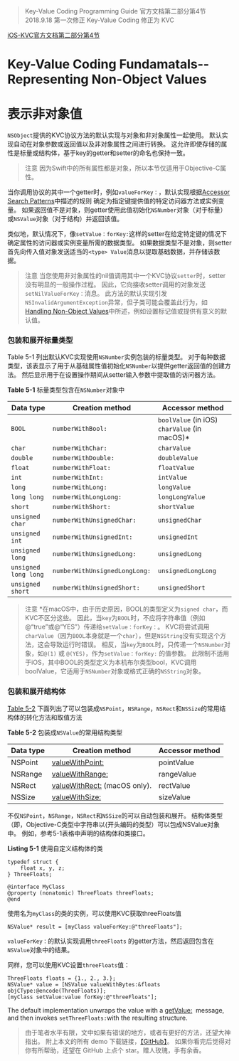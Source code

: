 > Key-Value Coding Programming Guide 官方文档第二部分第4节
> 2018.9.18 第一次修正 Key-Value Coding 修正为 KVC

[iOS-KVC官方文档第二部分第4节](https://developer.apple.com/library/archive/documentation/Cocoa/Conceptual/KeyValueCoding/DataTypes.html#//apple_ref/doc/uid/20002171-BAJEAIEE)

# Key-Value Coding Fundamatals--Representing Non-Object Values
# 表示非对象值

`NSObject`提供的KVC协议方法的默认实现与对象和非对象属性一起使用。 默认实现自动在对象参数或返回值以及非对象属性之间进行转换。 这允许即使存储的属性是标量或结构体，基于key的getter和setter的命名也保持一致。

> 注意
> 因为Swift中的所有属性都是对象，所以本节仅适用于Objective-C属性。

当你调用协议的其中一个getter时，例如`valueForKey：`，默认实现根据[Accessor Search Patterns](https://developer.apple.com/library/archive/documentation/Cocoa/Conceptual/KeyValueCoding/SearchImplementation.html#//apple_ref/doc/uid/20000955-CJBBBFFA)中描述的规则 确定为指定键提供值的特定访问器方法或实例变量。 如果返回值不是对象，则getter使用此值初始化`NSNumber`对象（对于标量）或`NSValue`对象（对于结构）并返回该值。

类似地，默认情况下，像`setValue：forKey:`这样的setter在给定特定键的情况下确定属性的访问器或实例变量所需的数据类型。 如果数据类型不是对象，则setter首先向传入值对象发送适当的`<type> Value`消息以提取基础数据，并存储该数据。

> 注意
> 当您使用非对象属性的nil值调用其中一个KVC协议`setter`时，setter没有明显的一般操作过程。 因此，它向接收setter调用的对象发送`setNilValueForKey：`消息。 此方法的默认实现引发`NSInvalidArgumentException`异常，但子类可能会覆盖此行为，如[Handling Non-Object Values](https://developer.apple.com/library/archive/documentation/Cocoa/Conceptual/KeyValueCoding/HandlingNon-ObjectValues.html#//apple_ref/doc/uid/10000107i-CH5-SW1)中所述，例如设置标记值或提供有意义的默认值。

### 包装和展开标量类型

Table 5-1 列出默认KVC实现使用`NSNumber`实例包装的标量类型。 对于每种数据类型，该表显示了用于从基础属性值初始化`NSNumber`以提供getter返回值的创建方法。 然后显示用于在设置操作期间从setter输入参数中提取值的访问器方法。

**Table 5-1** 标量类型包含在`NSNumber`对象中


| Data type | Creation method | Accessor method |
| ---| --- | --- |
| `BOOL` | `numberWithBool:` | `boolValue` (in iOS)    `charValue` (in macOS)*|
| `char`| `numberWithChar:` | `charValue` |
| `double`| `numberWithDouble:` | `doubleValue` |
| `float` | `numberWithFloat:` | `floatValue` |
| `int` | `numberWithInt:` | `intValue` |
| `long` | `numberWithLong:` | `longValue` |
| `long long` | `numberWithLongLong:` | `longLongValue` |
| `short` | `numberWithShort:` | `shortValue` |
| `unsigned char`  | `numberWithUnsignedChar:` | `unsignedChar` |
| `unsigned int` | `numberWithUnsignedInt:`| `unsignedInt` |
| `unsigned long` | `numberWithUnsignedLong:` | `unsignedLong` |
| `unsigned long long` | `numberWithUnsignedLongLong:`|`unsignedLongLong` |
| `unsigned short` | `numberWithUnsignedShort:` | `unsignedShort` |

> 注意
> *在macOS中，由于历史原因，BOOL的类型定义为`signed char`，而KVC不区分这些。 因此，当`key`为`BOOL`时，不应将字符串值（例如@“true”或@“YES”）传递给`setValue：forKey：`。 KVC将尝试调用`charValue`（因为`BOOL`本身就是一个`char`），但是`NSString`没有实现这个方法，这会导致运行时错误。 相反，当`key`为`BOOL`时，只传递一个`NSNumber`对象，如`@(1)` 或 `@(YES)`，作为`setValue：forKey:` 的值参数。 此限制不适用于iOS，其中BOOL的类型定义为本机布尔类型bool，KVC调用boolValue，它适用于`NSNumber`对象或格式正确的`NSString`对象。

### 包装和展开结构体

[Table 5-2](https://developer.apple.com/library/archive/documentation/Cocoa/Conceptual/KeyValueCoding/DataTypes.html#//apple_ref/doc/uid/20002171-184580-BCIEDECF) 下面列出了可以包装成`NSPoint`，`NSRange`，`NSRect`和`NSSize`的常用结构体的转化方法和取值方法

**Table 5-2** 包装成`NSValue`的常用结构类型

| Data type | Creation method | Accessor method |
| --- | --- | --- |
| NSPoint | [valueWithPoint:](https://developer.apple.com/library/archive/documentation/LegacyTechnologies/WebObjects/WebObjects_3.5/Reference/Frameworks/ObjC/Foundation/Classes/NSValue/Description.html#//apple_ref/occ/clm/NSValue/valueWithPoint:) | pointValue|
| NSRange | [valueWithRange:](https://developer.apple.com/documentation/foundation/nsvalue/1410315-valuewithrange) | rangeValue |
| NSRect | [valueWithRect:](https://developer.apple.com/library/archive/documentation/LegacyTechnologies/WebObjects/WebObjects_3.5/Reference/Frameworks/ObjC/Foundation/Classes/NSValue/Description.html#//apple_ref/occ/clm/NSValue/valueWithRect:) (macOS only). | rectValue |
| NSSize | [valueWithSize:](https://developer.apple.com/library/archive/documentation/LegacyTechnologies/WebObjects/WebObjects_3.5/Reference/Frameworks/ObjC/Foundation/Classes/NSValue/Description.html#//apple_ref/occ/clm/NSValue/valueWithSize:) | sizeValue |

不仅`NSPoint`，`NSRange`，`NSRect`和`NSSize`的可以自动包装和展开。 结构体类型（即，Objective-C类型中字符串以{开头编码的类型）可以包成NSValue对象中。 例如，参考5-1表格中声明的结构体和类接口。

**Listing 5-1** 使用自定义结构体的类

```objc
typedef struct {
    float x, y, z;
} ThreeFloats;
 
@interface MyClass
@property (nonatomic) ThreeFloats threeFloats;
@end
```

使用名为`myClass`的类的实例，可以使用KVC获取threeFloats值

```objc
NSValue* result = [myClass valueForKey:@"threeFloats"];
```

`valueForKey：`的默认实现调用`threeFloats` 的getter方法，然后返回包含在`NSValue`对象中的结果。

同样，您可以使用KVC设置`threeFloats`值：

```objc
ThreeFloats floats = {1., 2., 3.};
NSValue* value = [NSValue valueWithBytes:&floats objCType:@encode(ThreeFloats)];
[myClass setValue:value forKey:@"threeFloats"];
```

The default implementation unwraps the value with a [getValue:](https://developer.apple.com/library/archive/documentation/LegacyTechnologies/WebObjects/WebObjects_3.5/Reference/Frameworks/ObjC/Foundation/Classes/NSValue/Description.html#//apple_ref/occ/instm/NSValue/getValue:)  message, and then invokes `setThreeFloats:`with the resulting structure.


 > 由于笔者水平有限，文中如果有错误的地方，或者有更好的方法，还望大神指出。
附上本文的所有 demo 下载链接，[【GitHub】]()。
如果你看完后觉得对你有所帮助，还望在 GitHub 上点个 star。赠人玫瑰，手有余香。

